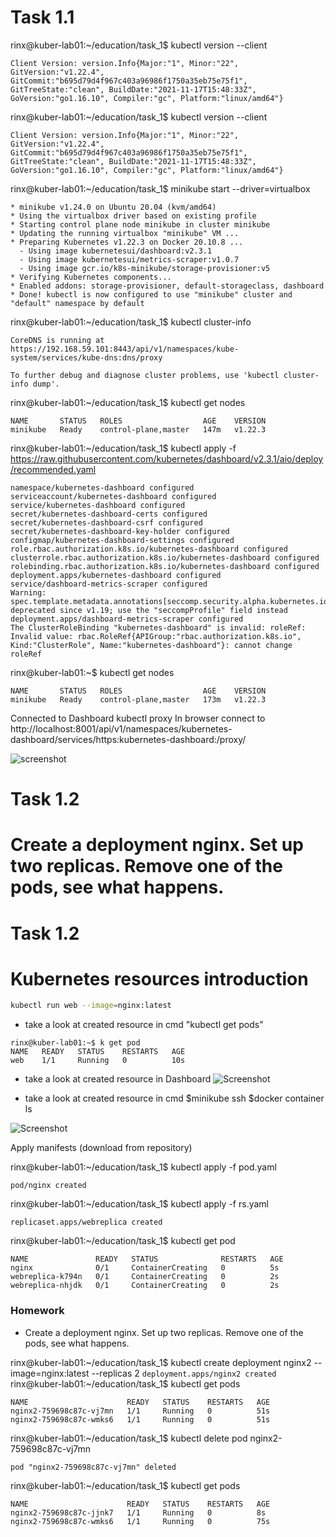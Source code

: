 # Task 1.1

rinx@kuber-lab01:~/education/task_1$ kubectl version --client
```
Client Version: version.Info{Major:"1", Minor:"22", GitVersion:"v1.22.4", GitCommit:"b695d79d4f967c403a96986f1750a35eb75e75f1", GitTreeState:"clean", BuildDate:"2021-11-17T15:48:33Z", GoVersion:"go1.16.10", Compiler:"gc", Platform:"linux/amd64"}
```

rinx@kuber-lab01:~/education/task_1$ kubectl version --client
```
Client Version: version.Info{Major:"1", Minor:"22", GitVersion:"v1.22.4", GitCommit:"b695d79d4f967c403a96986f1750a35eb75e75f1", GitTreeState:"clean", BuildDate:"2021-11-17T15:48:33Z", GoVersion:"go1.16.10", Compiler:"gc", Platform:"linux/amd64"}
```

rinx@kuber-lab01:~/education/task_1$ minikube start --driver=virtualbox
```
* minikube v1.24.0 on Ubuntu 20.04 (kvm/amd64)
* Using the virtualbox driver based on existing profile
* Starting control plane node minikube in cluster minikube
* Updating the running virtualbox "minikube" VM ...
* Preparing Kubernetes v1.22.3 on Docker 20.10.8 ...
  - Using image kubernetesui/dashboard:v2.3.1
  - Using image kubernetesui/metrics-scraper:v1.0.7
  - Using image gcr.io/k8s-minikube/storage-provisioner:v5
* Verifying Kubernetes components...
* Enabled addons: storage-provisioner, default-storageclass, dashboard
* Done! kubectl is now configured to use "minikube" cluster and "default" namespace by default
```
rinx@kuber-lab01:~/education/task_1$ kubectl cluster-info
```Kubernetes control plane is running at https://192.168.59.101:8443
CoreDNS is running at https://192.168.59.101:8443/api/v1/namespaces/kube-system/services/kube-dns:dns/proxy

To further debug and diagnose cluster problems, use 'kubectl cluster-info dump'.
```
rinx@kuber-lab01:~/education/task_1$ kubectl get nodes
```
NAME       STATUS   ROLES                  AGE    VERSION
minikube   Ready    control-plane,master   147m   v1.22.3
```
rinx@kuber-lab01:~/education/task_1$ kubectl apply -f https://raw.githubusercontent.com/kubernetes/dashboard/v2.3.1/aio/deploy/recommended.yaml
```
namespace/kubernetes-dashboard configured
serviceaccount/kubernetes-dashboard configured
service/kubernetes-dashboard configured
secret/kubernetes-dashboard-certs configured
secret/kubernetes-dashboard-csrf configured
secret/kubernetes-dashboard-key-holder configured
configmap/kubernetes-dashboard-settings configured
role.rbac.authorization.k8s.io/kubernetes-dashboard configured
clusterrole.rbac.authorization.k8s.io/kubernetes-dashboard configured
rolebinding.rbac.authorization.k8s.io/kubernetes-dashboard configured
deployment.apps/kubernetes-dashboard configured
service/dashboard-metrics-scraper configured
Warning: spec.template.metadata.annotations[seccomp.security.alpha.kubernetes.io/pod]: deprecated since v1.19; use the "seccompProfile" field instead
deployment.apps/dashboard-metrics-scraper configured
The ClusterRoleBinding "kubernetes-dashboard" is invalid: roleRef: Invalid value: rbac.RoleRef{APIGroup:"rbac.authorization.k8s.io", Kind:"ClusterRole", Name:"kubernetes-dashboard"}: cannot change roleRef
```

rinx@kuber-lab01:~$ kubectl get nodes
```
NAME       STATUS   ROLES                  AGE    VERSION
minikube   Ready    control-plane,master   173m   v1.22.3
```

Connected to Dashboard
kubectl proxy
In browser connect to http://localhost:8001/api/v1/namespaces/kubernetes-dashboard/services/https:kubernetes-dashboard:/proxy/

![screenshot](https://user-images.githubusercontent.com/3485151/142850923-b90da0c9-8818-4e93-83de-d747816ac1ea.jpg)


# Task 1.2
# Create a deployment nginx. Set up two replicas. Remove one of the pods, see what happens.
# Task 1.2

# Kubernetes resources introduction
```bash
kubectl run web --image=nginx:latest
```
- take a look at created resource in cmd "kubectl get pods"
```
rinx@kuber-lab01:~$ k get pod
NAME   READY   STATUS    RESTARTS   AGE
web    1/1     Running   0          10s
```
- take a look at created resource in Dashboard
![Screenshot](https://user-images.githubusercontent.com/3485151/142851640-ede73b58-a0e1-4b6a-8893-137475089425.jpg)

- take a look at created resource in cmd
$minikube ssh
$docker container ls

![Screenshot](https://user-images.githubusercontent.com/3485151/142852031-ee585441-4af3-4ac9-8b28-b50159e70d70.jpg)

Apply manifests (download from repository)

rinx@kuber-lab01:~/education/task_1$ kubectl apply -f pod.yaml
```
pod/nginx created
```

rinx@kuber-lab01:~/education/task_1$ kubectl apply -f rs.yaml
```
replicaset.apps/webreplica created
```

rinx@kuber-lab01:~/education/task_1$ kubectl get pod
```
NAME               READY   STATUS              RESTARTS   AGE
nginx              0/1     ContainerCreating   0          5s
webreplica-k794n   0/1     ContainerCreating   0          2s
webreplica-nhjdk   0/1     ContainerCreating   0          2s
```
### Homework
* Create a deployment nginx. Set up two replicas. Remove one of the pods, see what happens.

 rinx@kuber-lab01:~/education/task_1$ kubectl create deployment nginx2 --image=nginx:latest --replicas 2
```deployment.apps/nginx2 created```
rinx@kuber-lab01:~/education/task_1$ kubectl get pods
```
NAME                      READY   STATUS    RESTARTS   AGE
nginx2-759698c87c-vj7mn   1/1     Running   0          51s
nginx2-759698c87c-wmks6   1/1     Running   0          51s
```
rinx@kuber-lab01:~/education/task_1$ kubectl delete pod nginx2-759698c87c-vj7mn
```
pod "nginx2-759698c87c-vj7mn" deleted
```
rinx@kuber-lab01:~/education/task_1$ kubectl get pods
```
NAME                      READY   STATUS    RESTARTS   AGE
nginx2-759698c87c-jjnk7   1/1     Running   0          8s
nginx2-759698c87c-wmks6   1/1     Running   0          75s
```
